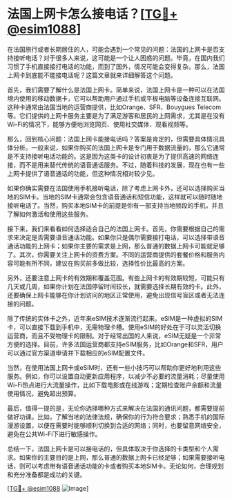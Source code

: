 # 法国上网卡怎么接电话？[[TG💪+ @esim1088](https://t.me/s/esim1088)]

在法国旅行或者长期居住的人，可能会遇到一个常见的问题：法国的上网卡是否支持接听电话？对于很多人来说，这可能是一个让人困惑的问题。毕竟，在国内我们习惯了手机直接接打电话的功能，而到了国外，情况可能会变得复杂。那么，法国上网卡到底能不能接电话呢？这篇文章就来详细解答这个问题。

首先，我们需要了解什么是法国上网卡。简单来说，法国上网卡是一种可以在法国境内使用的移动数据卡，它可以帮助用户通过手机或平板电脑等设备连接互联网。这种卡通常由法国当地的运营商提供，比如Orange、SFR、Bouygues Telecom等。它们提供的上网卡服务主要是为了满足游客和居民的上网需求，尤其是在没有Wi-Fi的情况下，能够方便地浏览网页、使用社交媒体、观看视频等。

那么，回到核心问题：法国上网卡能接电话吗？答案是肯定的，但需要具体情况具体分析。一般来说，如果你购买的法国上网卡是专门用于数据流量的，那么它通常是不支持接听电话功能的。这是因为这类卡的设计初衷是为了提供高速的网络连接，而不是用来替代传统的语音通话服务。不过，随着科技的发展，现在也有一些上网卡提供了语音通话的功能，但这种情况相对较少见。

如果你确实需要在法国使用手机接听电话，除了考虑上网卡外，还可以选择购买当地的SIM卡。当地的SIM卡通常会包含语音通话和短信功能，这样就可以随时随地接听电话了。当然，购买本地SIM卡的前提是你有一部支持当地频段的手机，并且了解如何激活和使用这些服务。

接下来，我们来看看如何选择适合自己的法国上网卡。首先，你需要根据自己的需求来决定是否需要语音通话功能。如果你只是偶尔需要接打电话，可以选择带语音通话功能的上网卡；如果你主要的需求是上网，那么普通的数据上网卡可能就足够了。其次，你需要关注上网卡的资费方案。不同的运营商提供的套餐价格和服务内容可能有所不同，建议在购买前多做比较，选择性价比最高的方案。

另外，还要注意上网卡的有效期和覆盖范围。有些上网卡的有效期较短，可能只有几天或几周，如果你计划在法国停留时间较长，就需要选择长期有效的卡。此外，还要确保上网卡能够在你计划访问的地区正常使用，避免出现信号盲区或者无法连接的问题。

除了传统的实体卡之外，近年来eSIM技术逐渐流行起来。eSIM是一种虚拟的SIM卡，可以直接下载到手机中，无需物理卡槽。使用eSIM的好处在于可以灵活切换运营商，而且不受物理卡的限制。对于经常出国的人来说，eSIM无疑是一个非常方便的选择。目前，许多法国运营商都支持eSIM服务，比如Orange和SFR，用户可以通过官方渠道申请并下载相应的eSIM配置文件。

当然，在使用法国上网卡或eSIM时，还有一些小技巧可以帮助你更好地利用这些服务。例如，你可以设置自动更新应用程序，以减少不必要的流量消耗；尽量使用Wi-Fi热点进行大流量操作，比如下载电影或在线游戏；定期检查账户余额和流量使用情况，避免超出预算。

最后，值得一提的是，无论你选择哪种方式来解决在法国的通讯问题，都需要提前做好功课。比如，了解当地的法律法规，确保你的行为符合要求；熟悉手机的国际漫游设置，以便在需要时能够顺利切换到合适的网络；同时，也要留意网络安全，避免在公共Wi-Fi下进行敏感操作。

总结一下，法国上网卡是可以接电话的，但具体取决于你选择的卡类型和个人需求。如果你的主要目的是上网，那么普通的数据上网卡已经足够；如果需要接听电话，则可以考虑带有语音通话功能的卡或者购买本地SIM卡。无论如何，合理规划和充分准备都是成功的关键。

[[TG💪+ @esim1088](https://t.me/s/esim1088) ![Image](https://i.postimg.cc/4NQfJmqS/Snipaste-2025-05-13-00-14-12.png)]